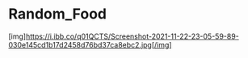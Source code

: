 # Random_Food
[img]https://i.ibb.co/q01QCTS/Screenshot-2021-11-22-23-05-59-89-030e145cd1b17d2458d76bd37ca8ebc2.jpg[/img]
